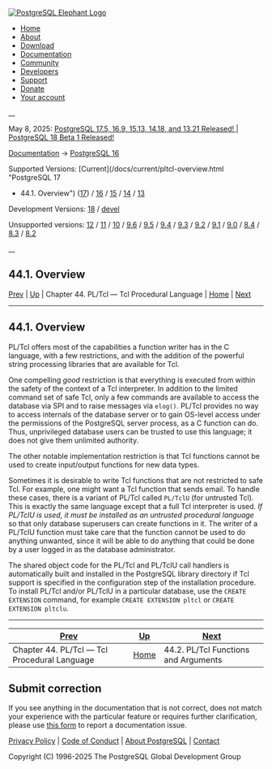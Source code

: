 [ ![PostgreSQL Elephant Logo](/media/img/about/press/elephant.png) ](/)

  * [Home](/ "Home")
  * [About](/about/ "About")
  * [Download](/download/ "Download")
  * [Documentation](/docs/ "Documentation")
  * [Community](/community/ "Community")
  * [Developers](/developer/ "Developers")
  * [Support](/support/ "Support")
  * [Donate](/about/donate/ "Donate")
  * [Your account](/account/ "Your account")

__

May 8, 2025: [ PostgreSQL 17.5, 16.9, 15.13, 14.18, and 13.21 Released! ](/about/news/postgresql-175-169-1513-1418-and-1321-released-3072/) | [ PostgreSQL 18 Beta 1 Released! ](/about/news/postgresql-18-beta-1-released-3070/)

[Documentation](/docs/ "Documentation") -> [PostgreSQL
16](/docs/16/index.html)

Supported Versions: [Current](/docs/current/pltcl-overview.html "PostgreSQL 17
- 44.1. Overview") ([17](/docs/17/pltcl-overview.html "PostgreSQL 17 -
44.1. Overview")) / [16](/docs/16/pltcl-overview.html "PostgreSQL 16 -
44.1. Overview") / [15](/docs/15/pltcl-overview.html "PostgreSQL 15 -
44.1. Overview") / [14](/docs/14/pltcl-overview.html "PostgreSQL 14 -
44.1. Overview") / [13](/docs/13/pltcl-overview.html "PostgreSQL 13 -
44.1. Overview")

Development Versions: [18](/docs/18/pltcl-overview.html "PostgreSQL 18 -
44.1. Overview") / [devel](/docs/devel/pltcl-overview.html "PostgreSQL devel -
44.1. Overview")

Unsupported versions: [12](/docs/12/pltcl-overview.html "PostgreSQL 12 -
44.1. Overview") / [11](/docs/11/pltcl-overview.html "PostgreSQL 11 -
44.1. Overview") / [10](/docs/10/pltcl-overview.html "PostgreSQL 10 -
44.1. Overview") / [9.6](/docs/9.6/pltcl-overview.html "PostgreSQL 9.6 -
44.1. Overview") / [9.5](/docs/9.5/pltcl-overview.html "PostgreSQL 9.5 -
44.1. Overview") / [9.4](/docs/9.4/pltcl-overview.html "PostgreSQL 9.4 -
44.1. Overview") / [9.3](/docs/9.3/pltcl-overview.html "PostgreSQL 9.3 -
44.1. Overview") / [9.2](/docs/9.2/pltcl-overview.html "PostgreSQL 9.2 -
44.1. Overview") / [9.1](/docs/9.1/pltcl-overview.html "PostgreSQL 9.1 -
44.1. Overview") / [9.0](/docs/9.0/pltcl-overview.html "PostgreSQL 9.0 -
44.1. Overview") / [8.4](/docs/8.4/pltcl-overview.html "PostgreSQL 8.4 -
44.1. Overview") / [8.3](/docs/8.3/pltcl-overview.html "PostgreSQL 8.3 -
44.1. Overview") / [8.2](/docs/8.2/pltcl-overview.html "PostgreSQL 8.2 -
44.1. Overview")

__

44.1. Overview  
---  
[Prev](pltcl.html "Chapter 44. PL/Tcl — Tcl Procedural Language")  | [Up](pltcl.html "Chapter 44. PL/Tcl — Tcl Procedural Language") | Chapter 44. PL/Tcl — Tcl Procedural Language | [Home](index.html "PostgreSQL 16.9 Documentation") |  [Next](pltcl-functions.html "44.2. PL/Tcl Functions and Arguments")  
  
* * *

## 44.1. Overview #

PL/Tcl offers most of the capabilities a function writer has in the C
language, with a few restrictions, and with the addition of the powerful
string processing libraries that are available for Tcl.

One compelling _good_ restriction is that everything is executed from within
the safety of the context of a Tcl interpreter. In addition to the limited
command set of safe Tcl, only a few commands are available to access the
database via SPI and to raise messages via `elog()`. PL/Tcl provides no way to
access internals of the database server or to gain OS-level access under the
permissions of the PostgreSQL server process, as a C function can do. Thus,
unprivileged database users can be trusted to use this language; it does not
give them unlimited authority.

The other notable implementation restriction is that Tcl functions cannot be
used to create input/output functions for new data types.

Sometimes it is desirable to write Tcl functions that are not restricted to
safe Tcl. For example, one might want a Tcl function that sends email. To
handle these cases, there is a variant of PL/Tcl called `PL/TclU` (for
untrusted Tcl). This is exactly the same language except that a full Tcl
interpreter is used. _If PL/TclU is used, it must be installed as an untrusted
procedural language_ so that only database superusers can create functions in
it. The writer of a PL/TclU function must take care that the function cannot
be used to do anything unwanted, since it will be able to do anything that
could be done by a user logged in as the database administrator.

The shared object code for the PL/Tcl and PL/TclU call handlers is
automatically built and installed in the PostgreSQL library directory if Tcl
support is specified in the configuration step of the installation procedure.
To install PL/Tcl and/or PL/TclU in a particular database, use the `CREATE
EXTENSION` command, for example `CREATE EXTENSION pltcl` or `CREATE EXTENSION
pltclu`.

* * *

[Prev](pltcl.html "Chapter 44. PL/Tcl — Tcl Procedural Language")  | [Up](pltcl.html "Chapter 44. PL/Tcl — Tcl Procedural Language") |  [Next](pltcl-functions.html "44.2. PL/Tcl Functions and Arguments")  
---|---|---  
Chapter 44. PL/Tcl — Tcl Procedural Language  | [Home](index.html "PostgreSQL 16.9 Documentation") |  44.2. PL/Tcl Functions and Arguments  
  
## Submit correction

If you see anything in the documentation that is not correct, does not match
your experience with the particular feature or requires further clarification,
please use [this form](/account/comments/new/16/pltcl-overview.html/) to
report a documentation issue.

[Privacy Policy](/about/privacypolicy) | [Code of Conduct](/about/policies/coc/) | [About PostgreSQL](/about/) | [Contact](/about/contact/)  

Copyright (C) 1996-2025 The PostgreSQL Global Development Group


